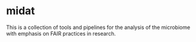# midat
This is a collection of tools and pipelines for the analysis of the microbiome with emphasis on FAIR practices in research.
